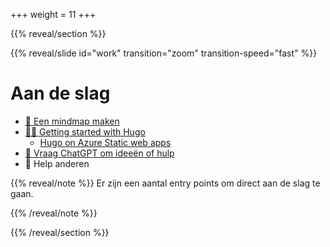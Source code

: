 +++
weight = 11
+++


{{% reveal/section %}}

{{% reveal/slide id="work" transition="zoom" transition-speed="fast" %}}

# Aan de slag

- [📒 Een mindmap maken](#mindmap)
- [👨‍💻 Getting started with Hugo](https://gohugo.io/)
  - [Hugo on Azure Static web apps](https://learn.microsoft.com/en-us/azure/static-web-apps/publish-hugo)
- [🤖 Vraag ChatGPT om ideeën of hulp](#prompts)
- 💙 Help anderen


{{% reveal/note %}}
Er zijn een aantal entry points om direct aan de slag te gaan.

{{% /reveal/note %}}

{{% /reveal/section %}}

